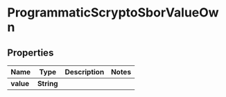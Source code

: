 

# ProgrammaticScryptoSborValueOwn


## Properties

| Name | Type | Description | Notes |
|------------ | ------------- | ------------- | -------------|
|**value** | **String** |  |  |



